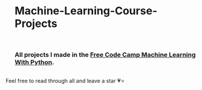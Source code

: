 <div id="user-content-toc">
  <ul>
    <summary><h1 style="display: inline-block;">Machine-Learning-Course-Projects</h1></summary>
  </ul>
</div>
<div id="user-content-toc">
  <ul>
    <summary><h3 style="display: inline-block;">All projects I made in the <a href="https://www.freecodecamp.org/learn/machine-learning-with-python/">Free Code Camp Machine Learning With Python</a>.</h3></summary>
  </ul>
</div>

Feel free to read through all and leave a star 💗⭐
